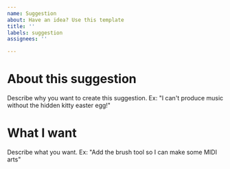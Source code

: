 ```yaml
---
name: Suggestion
about: Have an idea? Use this template
title: ''
labels: suggestion
assignees: ''

---
```


# About this suggestion #
Describe why you want to create this suggestion. Ex: "I can't produce music without the hidden kitty easter egg!"

# What I want #
Describe what you want. Ex: "Add the brush tool so I can make some MIDI arts"
